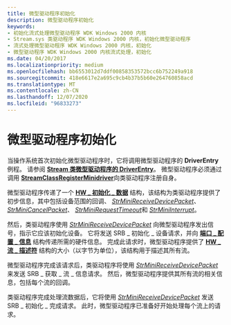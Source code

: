 ```yaml
---
title: 微型驱动程序初始化
description: 微型驱动程序初始化
keywords:
- 初始化流式处理微型驱动程序 WDK Windows 2000 内核
- Stream.sys 类驱动程序 WDK Windows 2000 内核，初始化微型驱动程序
- 流式处理微型驱动程序 WDK Windows 2000 内核，初始化
- 微型驱动程序 WDK Windows 2000 内核流式处理，初始化
ms.date: 04/20/2017
ms.localizationpriority: medium
ms.openlocfilehash: bb6553012d7ddf00858353572bcc6b752249a918
ms.sourcegitcommit: 418e6617e2a695c9cb4b37b5b60e264760858acd
ms.translationtype: MT
ms.contentlocale: zh-CN
ms.lasthandoff: 12/07/2020
ms.locfileid: "96833273"
---
```

# <a name="minidriver-initialization"></a>微型驱动程序初始化





当操作系统首次初始化微型驱动程序时，它将调用微型驱动程序的 **DriverEntry** 例程。 请参阅 [**Stream 类微型驱动程序的 DriverEntry**](/previous-versions/ff558717(v=vs.85))。 微型驱动程序必须通过调用 [**StreamClassRegisterMinidriver**](/windows-hardware/drivers/ddi/strmini/nf-strmini-streamclassregisteradapter)向类驱动程序注册自身。

微型驱动程序传递了一个 [**HW \_ 初始化 \_ 数据**](/windows-hardware/drivers/ddi/strmini/ns-strmini-_hw_initialization_data) 结构，该结构为类驱动程序提供了初步信息，其中包括设备范围的回调、 [*StrMiniReceiveDevicePacket*](/windows-hardware/drivers/ddi/strmini/nc-strmini-phw_receive_device_srb)、 [*StrMiniCancelPacket*](/windows-hardware/drivers/ddi/strmini/nc-strmini-phw_cancel_srb)、 [*StrMiniRequestTimeout*](/windows-hardware/drivers/ddi/strmini/nc-strmini-phw_request_timeout_handler)和 [*StrMiniInterrupt*](/windows-hardware/drivers/ddi/strmini/nc-strmini-phw_interrupt)。

然后，类驱动程序使用 [*StrMiniReceiveDevicePacket*](/windows-hardware/drivers/ddi/strmini/nc-strmini-phw_receive_device_srb) 向微型驱动程序发出信号，指示它应该初始化设备。 它将发送 SRB \_ 初始化 \_ 设备请求，并向 [**端口 \_ 配置 \_ 信息**](/windows-hardware/drivers/ddi/strmini/ns-strmini-_port_configuration_information) 结构传递所需的硬件信息。 完成此请求时，微型驱动程序提供了 [**HW \_ 流 \_ 描述符**](/windows-hardware/drivers/ddi/strmini/ns-strmini-_hw_stream_descriptor) 结构的大小（以字节为单位），该结构用于描述其所有流。

微型驱动程序完成该请求后，类驱动程序将使用 [*StrMiniReceiveDevicePacket*](/windows-hardware/drivers/ddi/strmini/nc-strmini-phw_receive_device_srb) 来发送 SRB \_ 获取 \_ 流 \_ 信息请求。 然后，微型驱动程序提供其所有流的相关信息，包括每个流的回调。

类驱动程序完成处理流数据后，它将使用 [*StrMiniReceiveDevicePacket*](/windows-hardware/drivers/ddi/strmini/nc-strmini-phw_receive_device_srb) 发送 SRB \_ 初始化 \_ 完成请求。 此时，微型驱动程序已准备好开始处理每个流上的请求。

 


